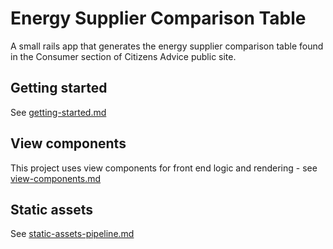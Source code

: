 # Energy Supplier Comparison Table

A small rails app that generates the energy supplier comparison table found in the Consumer section of Citizens Advice public site.

## Getting started

See [getting-started.md](./docs/getting-started.md)

## View components

This project uses view components for front end logic and rendering - see [view-components.md](./docs/view-components.md)

## Static assets

See [static-assets-pipeline.md](./docs//static-asset-pipeline.md)
